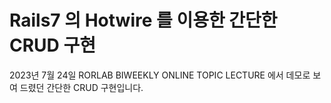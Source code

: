 # Rails7 의 Hotwire 를 이용한 간단한 CRUD 구현

2023년 7월 24일 RORLAB BIWEEKLY ONLINE TOPIC LECTURE 에서 데모로 보여 드렸던 간단한 CRUD 구현입니다.
